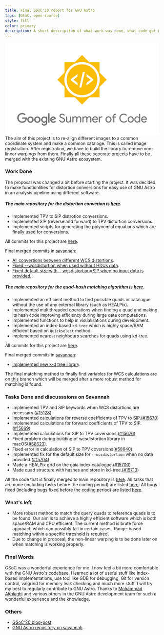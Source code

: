 ```yaml
---
title: Final GSoC'20 report for GNU Astro
tags: [GSoC, open-source]
style: fill
color: primary
description: A short description of what work was done, what code got merged, what code didn't get merged, and what's left to do.
---
```


![alt text](../assets/GSoC.png "Google Summer of Code 2020")
The aim of this project is to re-align different images to a common coordinate system and make a common cataloge. This is called image registration. After registration, we have to build the library to remove non-linear warpings from them. Finally all these seperate projects have to be merged with the existing GNU Astro ecosystem.

### Work Done

The proposal was changed a bit before starting the project. It was decided to make functionlities for distortion conversions for easy use of GNU Astro in an analysis pipeline using different software.

##### The main repository for the distortion converion is [here](https://gitlab.com/sachinkumarsingh092/gnuastro-test-files).

- Implemented TPV to SIP distrotion conversions.
- Implemented SIP (reverse and forward) to TPV distortion conversions. 
- Implemented scripts for generating the polynomial equations which are finally used for conversions.

All commits for this project are [here](https://gitlab.com/sachinkumarsingh092/gnuastro-test-files/-/commits/master).

Final merged commits in [savannah](http://git.savannah.gnu.org/cgit/gnuastro.git/):

- [All convertions between different WCS distortions](http://git.savannah.gnu.org/cgit/gnuastro.git/commit/?id=7da840d48a1364a339ec48a06d9b6fb2ca5be9ad).
- [Fixed --wcsdistortion when used without HDUs data](http://git.savannah.gnu.org/cgit/gnuastro.git/commit/?id=7dca196b6f7f588482772f3c059866647e812689).
- [Fixed default size with --wcsdistortion=SIP when no input data is provided.](http://git.savannah.gnu.org/cgit/gnuastro.git/commit/?id=808c95dc56baf023928eeab3edf8bc6e3f572de0).

##### The main repository for the quad-hash matching algorithm is [here](https://gitlab.com/sachinkumarsingh092/gnuastro-matching-fits-nohealpix).

- Implemented an efficient method to find possible quads in catalogue without the use of any external library (such as HEALPix).
- Implemented multithreaded operations when finding a quad and making its hash code improving efficiency during large data computations.
- Implemented functions to help in visualisations during development.
- Implemented an index-based `kd-tree` which is highly space/RAM efficient based on `Quickselect` method.
- Implemented nearest neighbours searches for quads using kd-tree.

All commits for this project are [here](https://gitlab.com/sachinkumarsingh092/gnuastro-matching-fits-nohealpix/-/commits/master).

Final merged commits in [savannah](http://git.savannah.gnu.org/cgit/gnuastro.git/):

- [Implemented new k-d tree library](http://git.savannah.gnu.org/cgit/gnuastro.git/commit/?id=cf6ca3cc98a4df0dd5c927ce02115d07d480aea9).

The final matching method to finally find variables for WCS calculations are on [this](https://gitlab.com/sachinkumarsingh092/gnuastro-matching-fits-nohealpix/-/tree/make-wcs-matrix) branch which will be merged after a more robust method for matching is found.

### Tasks Done and discusssions on Savannah

- Implemented TPV and SIP keywords when WCS distortions are necessary.([#15128](https://savannah.gnu.org/task/index.php?15128))
- Implemented calculations for reverse coefficients of TPV to SIP.([#15670](https://savannah.gnu.org/task/index.php?15670))
- Implemented calculations for forward coefficients of TPV to SIP.([#15669](https://savannah.gnu.org/task/index.php?15669))
- Implemented calculations for SIP to TPV coversions.([#15676](https://savannah.gnu.org/task/index.php?15676))
- Fixed problem during building of wcsdistortion library in macOS([#58623](https://savannah.gnu.org/bugs/index.php?58623)).
- Fixed error in calculation of SIP to TPV coversions([#58640](https://savannah.gnu.org/bugs/index.php?58640)).
- Implemented fix for the default size for `--wcsdistortion` when no data provided.([#15704](https://savannah.gnu.org/task/index.php?15704))
- Made a HEALPix grid on the gaia index catalogue.([#15700](https://savannah.gnu.org/task/index.php?15700))
- Made quad structure with hashes and store in kd-tree.([#15713](https://savannah.gnu.org/task/index.php?15713))

All the code that is finally merged to main repository is [here](http://git.savannah.gnu.org/cgit/gnuastro.git/log/?qt=author&q=Sachin+Kumar+Singh).
All tasks that are done (including tasks before the coding period) are listed [here](https://savannah.gnu.org/task/index.php?go_report=Apply&group=gnuastro&func=browse&set=custom&msort=0&report_id=100&advsrch=0&status_id=0&resolution_id=0&assigned_to=180314&category_id=0&bug_group_id=0&history_search=0&history_field=0&history_event=modified&history_date_dayfd=28&history_date_monthfd=8&history_date_yearfd=2020&chunksz=100&spamscore=5&boxoptionwanted=1#options). All bugs fixed (including bugs fixed before the coding period) are listed [here](https://savannah.gnu.org/bugs/index.php?go_report=Apply&group=gnuastro&func=browse&set=custom&msort=0&report_id=100&advsrch=0&status_id=0&resolution_id=0&assigned_to=180314&category_id=0&bug_group_id=0&history_search=0&history_field=0&history_event=modified&history_date_dayfd=29&history_date_monthfd=8&history_date_yearfd=2020&chunksz=50&spamscore=5&boxoptionwanted=1#options).

### What's left

- More robust method to match the query quads to reference quads is to be found. Our aim is to achieve a highly efficient software which is both space/RAM and CPU efficient. The current method is brute force approach which can possibly fail in certain cases. Range-based matching within a specific threshold is required.
- Due to change in proposal, the non-linear warping is to be done later on when matching is working properly.

### Final Words

GSoC was a wonderful experience for me. I now feel a bit more comfortable with the GNU Astro's codebase. I learned a lot of useful stuff like index-based implementations, use tool like GDB for debugging, Git for version control, valgrind for memory leak checking and much more stuff. 
I will try my best to regularly contribute to GNU Astro. Thanks to [Mohammad Akhlaghi](https://akhlaghi.org/) and various others in the GNU Astro development team for such a wonderful experience and the knowledge.

### Others

- [GSoC'20 blog-post](https://sachinkumarsingh092.github.io/blog/gsoc-post1).
- [GNU Astro repository on savannah](git.savannah.gnu.org/cgit/gnuastro.git/).
